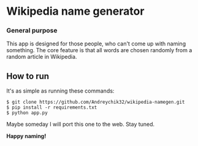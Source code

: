 # Wikipedia name generator

### General purpose

This app is designed for those people, who can't come up with naming something.
The core feature is that all words are chosen randomly from a random article in Wikipedia.


## How to run

It's as simple as running these commands:

```
$ git clone https://github.com/Andreychik32/wikipedia-namegen.git
$ pip install -r requirements.txt
$ python app.py
```
Maybe someday I will port this one to the web. Stay tuned.

**Happy naming!**

